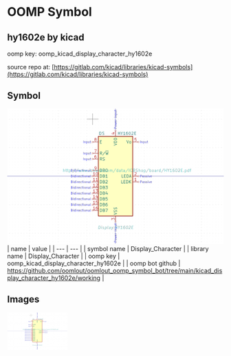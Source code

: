# OOMP Symbol  
## hy1602e  by kicad  
  
oomp key: oomp_kicad_display_character_hy1602e  
  
source repo at: [https://gitlab.com/kicad/libraries/kicad-symbols](https://gitlab.com/kicad/libraries/kicad-symbols)  
## Symbol  
  
[![working.png](working_600.png)](working.png)  
| name | value | 
| --- | --- | 
| symbol name | Display_Character | 
| library name | Display_Character | 
| oomp key | oomp_kicad_display_character_hy1602e | 
| oomp bot github | https://github.com/oomlout/oomlout_oomp_symbol_bot/tree/main/kicad_display_character_hy1602e/working | 
## Images  
  
[![working.png](working_140.png)](working.png)  
